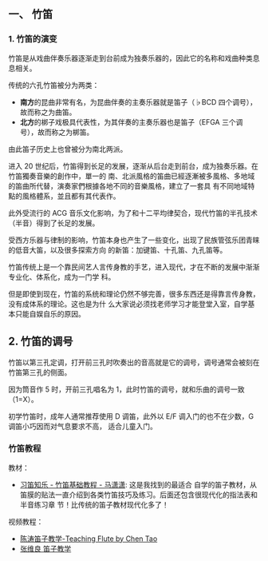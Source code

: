 ## 一、 竹笛

### 1. 竹笛的演变

竹笛是从戏曲伴奏乐器逐渐走到台前成为独奏乐器的，因此它的名称和戏曲种类息息相关。

传统的六孔竹笛被分为两类：

- **南方**的昆曲非常有名，为昆曲伴奏的主奏乐器就是笛子（♭BCD 四个调号），故而称之为曲笛。
- **北方**的梆子戏极具代表性，为其伴奏的主奏乐器也是笛子（EFGA 三个调号），故而称之为梆笛。

由此笛子历史上也曾被分为南北两派。

进入 20 世纪后，竹笛得到长足的发展，逐渐从后台走到前台，成为独奏乐器。在竹笛獨奏音樂的創作中，單一的
南、北派風格的笛曲已經逐漸被多風格、多地域的笛曲所代替，演奏家們根據各地不同的音樂風格，建立了一套具
有不同地域特點的風格體系，並且都有其代表作。

此外受流行的 ACG 音乐文化影响，为了和十二平均律契合，现代竹笛的半孔技术（半音）得到了长足的发展。

受西方乐器与律制的影响，竹笛本身也产生了一些变化，出现了民族管弦乐团青睐的低音大笛，以及很多探索方向
的新笛：加键笛、十孔笛、九孔笛等。

竹笛传统上是一个靠民间艺人言传身教的手艺，进入现代，才在不断的发展中渐渐专业化、体系化，成为一门学
科。

但是即使到现在，竹笛的系统和理论仍然不够完善，很多东西还是得靠言传身教，没有成体系的理论。这也是为什
么大家说必须找老师学习才能登堂入室，自学基本只能自娱自乐的原因。

## 2. 竹笛的调号

竹笛以第三孔定调，打开前三孔时吹奏出的音高就是它的调号，调号通常会被刻在竹笛第三孔的侧面。

因为筒音作 5 时，开前三孔唱名为 1，此时竹笛的调号，就和乐曲的调号一致（1=X）。

初学竹笛时，成年人通常推荐使用 D 调笛，此外以 E/F 调入门的也不在少数，G 调笛小巧因而对气息要求不高，
适合儿童入门。

### 竹笛教程

教材：

- [习笛知乐 - 竹笛基础教程 - 马潇潇](https://book.douban.com/subject/34098843/): 这是我找到的最适合
  自学的笛子教材，从笛膜的贴法一直介绍到各类竹笛技巧及练习。后面还包含很现代化的指法表和半音练习章
  节！比传统的笛子教材现代化多了！

视频教程：

- [陈涛笛子教学-Teaching Flute by Chen Tao](https://www.bilibili.com/video/BV1qx41187wi)
- [张维良 笛子教学](https://www.bilibili.com/video/BV1Ts411R7nC)
